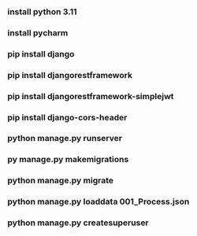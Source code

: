 ### install python 3.11
### install pycharm
### pip install django
### pip install djangorestframework
### pip install djangorestframework-simplejwt
### pip install django-cors-header
###  python manage.py runserver
### py manage.py makemigrations
### python manage.py migrate
### python manage.py loaddata 001_Process.json
### python manage.py createsuperuser